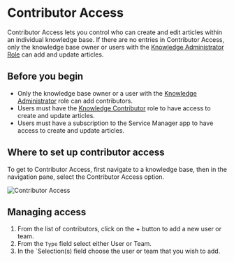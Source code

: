 # Contributor Access
Contributor Access lets you control who can create and edit articles within an individual  knowledge base. If there are no entries in Contributor Access, only the knowledge base owner or users with the [Knowledge Administrator Role](/servicemanager-config/setup/service-manager-roles#knowledge-roles) can add and update articles.

## Before you begin
* Only the knowledge base owner or a user with the [Knowledge Administrator](/servicemanager-config/setup/service-manager-roles#knowledge-roles) role can add contributors.
* Users must have the [Knowledge Contributor](/servicemanager-config/setup/service-manager-roles#knowledge-roles) role to have access to create and update articles.
* Users must have a subscription to the Service Manager app to have access to create and update articles.

## Where to set up contributor access
To get to Contributor Access, first navigate to a knowledge base, then in the navigation pane, select the Contributor Access option.

![Contributor Access](/_books/servicemanager-user-guide/knowledge/images/contributor-access.png)

## Managing access
1. From the list of contributors, click on the + button to add a new user or team.
1. From the `Type` field select either User or Team.
1. In the `Selection(s) field choose the user or team that you wish to add.

